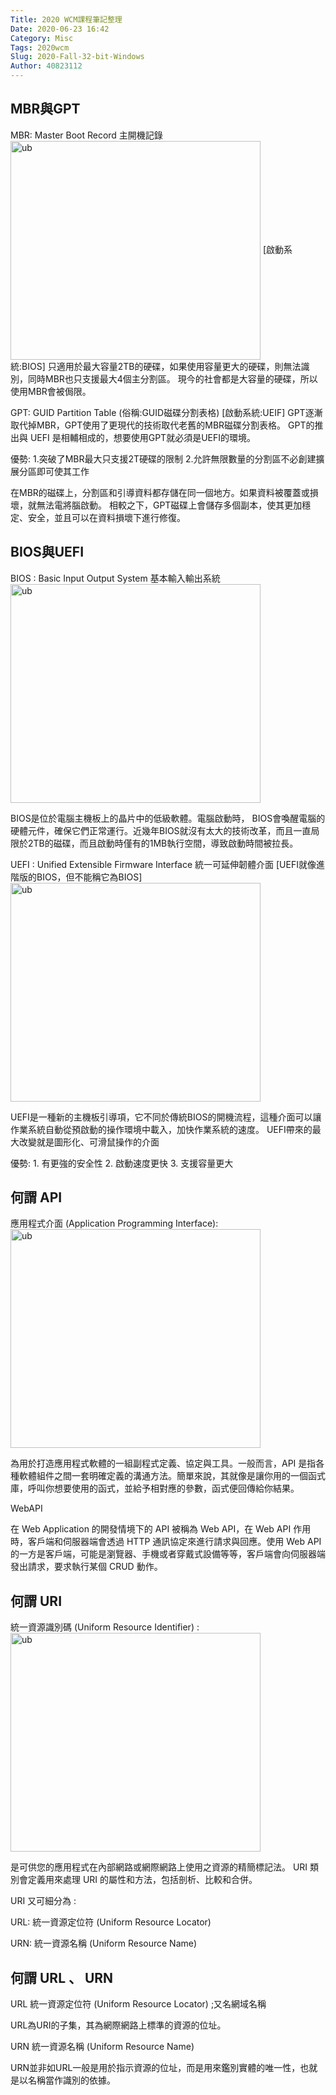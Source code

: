 ```yaml
---
Title: 2020 WCM課程筆記整理
Date: 2020-06-23 16:42
Category: Misc
Tags: 2020wcm
Slug: 2020-Fall-32-bit-Windows
Author: 40823112
---
```



<!-- PELICAN_END_SUMMARY -->

MBR與GPT
----

MBR: Master Boot Record 主開機記錄
<img src="https://net.reneelab.com/wp-content/uploads/sites/7/2019/03/mbr-vs-gpt.png" width="400" height="350" alt="ub" align=center>
[啟動系統:BIOS]
只適用於最大容量2TB的硬碟，如果使用容量更大的硬碟，則無法識別，同時MBR也只支援最大4個主分割區。
現今的社會都是大容量的硬碟，所以使用MBR會被侷限。

GPT: GUID Partition Table (俗稱:GUID磁碟分割表格)
[啟動系統:UEIF]
GPT逐漸取代掉MBR，GPT使用了更現代的技術取代老舊的MBR磁碟分割表格。
GPT的推出與 UEFI 是相輔相成的，想要使用GPT就必須是UEFI的環境。

優勢: 1.突破了MBR最大只支援2T硬碟的限制
          2.允許無限數量的分割區不必創建擴展分區即可使其工作

在MBR的磁碟上，分割區和引導資料都存儲在同一個地方。如果資料被覆蓋或損壞，就無法電將腦啟動。
相較之下，GPT磁碟上會儲存多個副本，使其更加穩定、安全，並且可以在資料損壞下進行修復。

BIOS與UEFI
----

BIOS : Basic Input Output System  基本輸入輸出系統
<img src="https://a40823112.github.io/wcm2020/images/0_zc4tauWO6DxJpGBk.jpg" width="400" height="350" alt="ub" align=center>

BIOS是位於電腦主機板上的晶片中的低級軟體。電腦啟動時， BIOS會喚醒電腦的硬體元件，確保它們正常運行。近幾年BIOS就沒有太大的技術改革，而且一直局限於2TB的磁碟，而且啟動時僅有的1MB執行空間，導致啟動時間被拉長。


UEFI : Unified Extensible Firmware Interface  統一可延伸韌體介面
[UEFI就像進階版的BIOS，但不能稱它為BIOS]
<img src="https://a40823112.github.io/wcm2020/images/1006web7401_1024.jpg" width="400" height="350" alt="ub" align=center>

UEFI是一種新的主機板引導項，它不同於傳統BIOS的開機流程，這種介面可以讓作業系統自動從預啟動的操作環境中載入，加快作業系統的速度。
UEFI帶來的最大改變就是圖形化、可滑鼠操作的介面

優勢: 1.  有更強的安全性
          2.  啟動速度更快
          3.  支援容量更大

何謂 API
----

應用程式介面 (Application Programming Interface):
<img src="https://a40823112.github.io/wcm2020/images/1593075427229.jpg" width="400" height="350" alt="ub" align=center>

為用於打造應用程式軟體的一組副程式定義、協定與工具。一般而言，API 是指各種軟體組件之間一套明確定義的溝通方法。簡單來說，其就像是讓你用的一個函式庫，呼叫你想要使用的函式，並給予相對應的參數，函式便回傳給你結果。

WebAPI

在 Web Application 的開發情境下的 API 被稱為 Web API，在 Web API 作用時，客戶端和伺服器端會透過 HTTP 通訊協定來進行請求與回應。使用 Web API 的一方是客戶端，可能是瀏覽器、手機或者穿戴式設備等等，客戶端會向伺服器端發出請求，要求執行某個 CRUD 動作。



何謂 URI
----

統一資源識別碼 (Uniform Resource Identifier) :
<img src="https://a40823112.github.io/wcm2020/images/URI_Venn_Diagram.png" width="400" height="350" alt="ub" align=center>

是可供您的應用程式在內部網路或網際網路上使用之資源的精簡標記法。 URI 類別會定義用來處理 URI 的屬性和方法，包括剖析、比較和合併。

URI 又可細分為 :

URL:  統一資源定位符 (Uniform Resource Locator)

URN:  統一資源名稱 (Uniform Resource Name)



何謂 URL 、 URN
----
URL 統一資源定位符 (Uniform Resource Locator) ;又名網域名稱

URL為URI的子集，其為網際網路上標準的資源的位址。

URN  統一資源名稱 (Uniform Resource Name)

URN並非如URL一般是用於指示資源的位址，而是用來鑑別實體的唯一性，也就是以名稱當作識別的依據。
